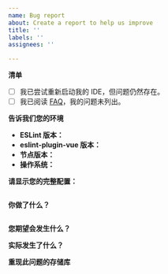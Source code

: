 ```yaml
---
name: Bug report
about: Create a report to help us improve
title: ''
labels: ''
assignees: ''

---
```


<!--
  ❗请不要忽略这个模板。❗

  如果您忽略它，我们只会回复要求您填写，这会浪费大家的时间。
  您可以包含的相关信息越多，我们就能越快地找到问题并解决问题，而无需询问您的更多信息。
-->

<!--
  在发布问题之前，请确认您遇到的问题
  与您的代码编辑器配置无关。
  要确保它不是，运行：yarn eslint src/your-file.vue
-->

**清单**

- [ ] 我已尝试重新启动我的 IDE，但问题仍然存在。
- [ ] 我已阅读 [FAQ](https://eslint.mpxjs.org/user-guide/#faq)，我的问题未列出。
<!-- 如果您没有阅读常见问题解答并打开常见问题解答中列出的问题，我们可能会默默地关闭该问题。 -->

**告诉我们您的环境**

- **ESLint 版本：**
- **eslint-plugin-vue 版本：**
- **节点版本：**
- **操作系统：**

**请显示您的完整配置：**
<!-- 粘贴 .eslintrc 文件的内容 -->
```json5

```

**你做了什么？**
<!-- 请包含导致问题的实际源代码。 -->
```vue

```

**您期望会发生什么？**


**实际发生了什么？**
<!--
  请包括 ESLint 的实际原始输出。
  如果您只查看编辑器扩展的结果，还要检查 CLI 结果。
-->

**重现此问题的存储库**
<!--
  ❗ 请分享一个可以重现您的问题的存储库。
  ❗ 如果您不分享它，我们只是将其标记为请求可以重现您的问题的存储库。
  ❗ 几天不分享，我们默默关闭这个issue。
-->
